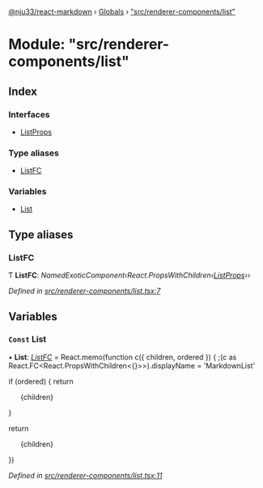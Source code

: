 [@nju33/react-markdown](../README.md) › [Globals](../globals.md) › ["src/renderer-components/list"](_src_renderer_components_list_.md)

# Module: "src/renderer-components/list"

## Index

### Interfaces

* [ListProps](../interfaces/_src_renderer_components_list_.listprops.md)

### Type aliases

* [ListFC](_src_renderer_components_list_.md#listfc)

### Variables

* [List](_src_renderer_components_list_.md#const-list)

## Type aliases

###  ListFC

Ƭ **ListFC**: *NamedExoticComponent‹React.PropsWithChildren‹[ListProps](../interfaces/_src_renderer_components_list_.listprops.md)››*

*Defined in [src/renderer-components/list.tsx:7](https://github.com/nju33/react-markdown/blob/5327386/src/renderer-components/list.tsx#L7)*

## Variables

### `Const` List

• **List**: *[ListFC](_src_renderer_components_list_.md#listfc)* = React.memo(function c({ children, ordered }) {
  ;(c as React.FC<React.PropsWithChildren<{}>>).displayName = 'MarkdownList'

  if (ordered) {
    return <ol className="md__list md__list--ordered">{children}</ol>
  }

  return <ul className="md__list md__list--unordered">{children}</ul>
})

*Defined in [src/renderer-components/list.tsx:11](https://github.com/nju33/react-markdown/blob/5327386/src/renderer-components/list.tsx#L11)*
